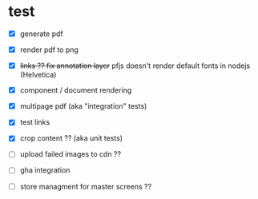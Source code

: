 # test

- [x]  generate pdf
- [x]  render pdf to png
- [x]  ~~links ?? fix annotation layer~~ pfjs doesn't render default fonts in nodejs (Helvetica)
- [x]  component / document rendering
- [x]  multipage pdf (aka "integration" tests)
- [x]  test links
- [x]  crop content ?? (aka unit tests)
- [ ]  upload failed images to cdn ??
- [ ]  gha integration


- [ ]  store managment for master screens ??
